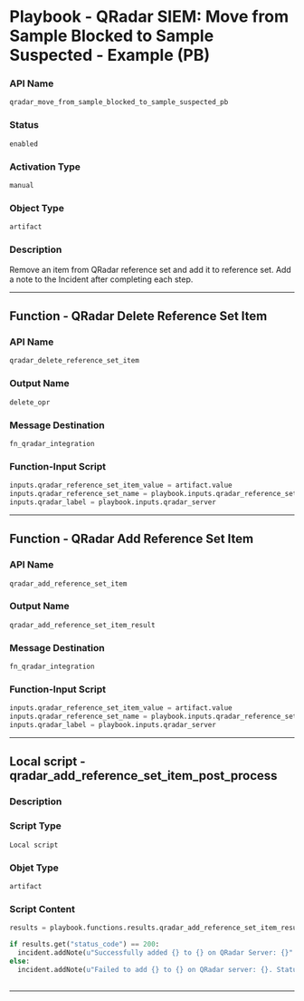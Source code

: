 <!--
    DO NOT MANUALLY EDIT THIS FILE
    THIS FILE IS AUTOMATICALLY GENERATED WITH resilient-sdk codegen
    Generated with resilient-sdk v49.1.51
-->

# Playbook - QRadar SIEM: Move from Sample Blocked to Sample Suspected - Example (PB)

### API Name
`qradar_move_from_sample_blocked_to_sample_suspected_pb`

### Status
`enabled`

### Activation Type
`manual`

### Object Type
`artifact`

### Description
Remove an item from QRadar reference set and add it to reference set. Add a note to the Incident after completing each step.


---
## Function - QRadar Delete Reference Set Item

### API Name
`qradar_delete_reference_set_item`

### Output Name
`delete_opr`

### Message Destination
`fn_qradar_integration`

### Function-Input Script
```python
inputs.qradar_reference_set_item_value = artifact.value
inputs.qradar_reference_set_name = playbook.inputs.qradar_reference_set_name
inputs.qradar_label = playbook.inputs.qradar_server
```

---
## Function - QRadar Add Reference Set Item

### API Name
`qradar_add_reference_set_item`

### Output Name
`qradar_add_reference_set_item_result`

### Message Destination
`fn_qradar_integration`

### Function-Input Script
```python
inputs.qradar_reference_set_item_value = artifact.value
inputs.qradar_reference_set_name = playbook.inputs.qradar_reference_set_to_move_to
inputs.qradar_label = playbook.inputs.qradar_server
```

---

## Local script - qradar_add_reference_set_item_post_process

### Description


### Script Type
`Local script`

### Objet Type
`artifact`

### Script Content
```python
results = playbook.functions.results.qradar_add_reference_set_item_result

if results.get("status_code") == 200:
  incident.addNote(u"Successfully added {} to {} on QRadar Server: {}".format(artifact.value, playbook.inputs.qradar_reference_set_name, results.inputs["qradar_label"]))
else:
  incident.addNote(u"Failed to add {} to {} on QRadar server: {}. Status code: {}, message: {}".format(artifact.value, playbook.inputs.qradar_reference_set_name, results.inputs["qradar_label"], results.get("status_code"), results['message']))
  
```

---
